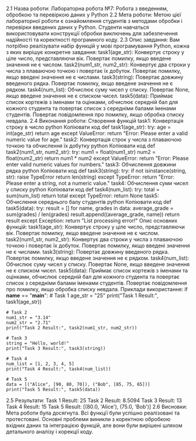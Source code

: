 2.1 Назва роботи:
Лабораторна робота №7: Робота з введенням, обробкою та перевіркою даних у Python
2.2 Мета роботи:
Метою цієї лабораторної роботи є ознайомлення студентів з методами обробки і перевірки введених даних у Python. Студенти навчаться використовувати конструкції обробки виключень для забезпечення надійності та коректності програмного коду.
2.3 Опис завдання:
Вам потрібно реалізувати набір функцій у мові програмування Python, кожна з яких вирішує конкретне завдання:
task1(age_str): Конвертує строку у ціле число, представляючи вік. Повертає помилку, якщо введене значення не є числом.
task2(num1_str, num2_str): Конвертує два строки у числа з плаваючою точкою і повертає їх добуток. Повертає помилку, якщо введені значення не є числами.
task3(string): Повертає довжину введеного рядка. Повертає помилку, якщо введене значення не є рядком.
task4(num_list): Обчислює суму чисел у списку. Повертає None, якщо введене значення не є списком чисел.
task5(data): Приймає список кортежів з іменами та оцінками, обчислює середній бал для кожного студента та повертає список з середніми балами іменами студентів. Повертає повідомлення про помилку, якщо обробка списку невдала.
2.4 Виконання роботи:
Створення функцій
task1: Конвертація строку в число
python
Копіювати код
def task1(age_str):
    try:
        age = int(age_str)
        return age
    except ValueError:
        return "Error: Please enter a valid numeric value for age."
task2: Конвертація строк у числа з плаваючою точкою та обчислення їх добутку
python
Копіювати код
def task2(num1_str, num2_str):
    try:
        num1 = float(num1_str)
        num2 = float(num2_str)
        return num1 * num2
    except ValueError:
        return "Error: Please enter valid numeric values for numbers."
task3: Обчислення довжини рядка
python
Копіювати код
def task3(string):
    try:
        if not isinstance(string, str):
            raise TypeError
        return len(string)
    except TypeError:
        return "Error: Please enter a string, not a numeric value."
task4: Обчислення суми чисел у списку
python
Копіювати код
def task4(num_list):
    try:
        total = sum(num_list)
        return total
    except TypeError:
        return None
task5: Обчислення середнього балу студентів
python
Копіювати код
def task5(data):
    try:
        result = []
        for name, grades in data:
            average_grade = sum(grades) / len(grades)
            result.append((average_grade, name))
        return result
    except Exception:
        return "List processing error!"
        Опис основних функцій:
task1(age_str): Конвертує строку у ціле число, представляючи вік. Повертає помилку, якщо введене значення не є числом.
task2(num1_str, num2_str): Конвертує два строки у числа з плаваючою точкою і повертає їх добуток. Повертає помилку, якщо введені значення не є числами.
task3(string): Повертає довжину введеного рядка. Повертає помилку, якщо введене значення не є рядком.
task4(num_list): Обчислює суму чисел у списку. Повертає None, якщо введене значення не є списком чисел.
task5(data): Приймає список кортежів з іменами та оцінками, обчислює середній бал для кожного студента та повертає список з середніми балами іменами студентів. Повертає повідомлення про помилку, якщо обробка списку невдала.
Приклади використання:
if __name__ == "__main__":
    # Task 1
    age_str = "25"
    print("Task 1 Result:", task1(age_str))
    
    # Task 2
    num1_str = "3.14"
    num2_str = "2.71"
    print("Task 2 Result:", task2(num1_str, num2_str))
    
    # Task 3
    string = "Hello, world!"
    print("Task 3 Result:", task3(string))
    
    # Task 4
    num_list = [1, 2, 3, 4, 5]
    print("Task 4 Result:", task4(num_list))
    
    # Task 5
    data = [("Alice", [90, 80, 70]), ("Bob", [85, 75, 65])]
    print("Task 5 Result:", task5(data))
2.5 Результати:
Task 1 Result: 25
Task 2 Result: 8.5094
Task 3 Result: 13
Task 4 Result: 15
Task 5 Result: [(80.0, 'Alice'), (75.0, 'Bob')]
2.6 Висновки:
Мета роботи була досягнута. Всі функції були успішно реалізовані та протестовані. Основні проблеми виникли з коректною обробкою вхідних даних та інтеграцією функцій, але вони були вирішені шляхом детального аналізу і корекції коду.
